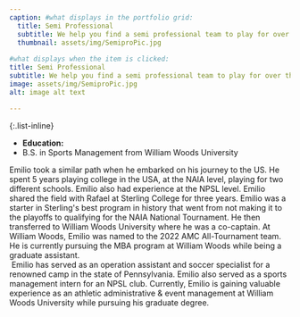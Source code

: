 ```yaml
---
caption: #what displays in the portfolio grid:
  title: Semi Professional
  subtitle: We help you find a semi professional team to play for over the summer. During the summer, the best college talent competes in leagues such as the NPSL and the USL2 in order to prepare for their college season and gain exposure to professional leagues.
  thumbnail: assets/img/SemiproPic.jpg
  
#what displays when the item is clicked:
title: Semi Professional
subtitle: We help you find a semi professional team to play for over the summer. During the summer, the best college talent competes in leagues such as the NPSL and the USL2 in order to prepare for their college season and gain exposure to professional leagues.
image: assets/img/SemiproPic.jpg
alt: image alt text

---
```

{:.list-inline} 
- **Education:**   
- B.S. in Sports Management from William Woods University

Emilio took a similar path when he embarked on his journey to the US. He spent 5 years playing college in the USA, at the NAIA level, playing for two different schools. Emilio also had experience at the NPSL level. Emilio shared the field with Rafael at Sterling College for three years. Emilio was a starter in Sterling's best program in history that went from not making it to the playoffs to qualifying for the NAIA National Tournament. He then transferred to William Woods University where he was a co-captain. At William Woods, Emilio was named to the 2022 AMC All-Tournament team. He is currently pursuing the MBA program at William Woods while being a graduate assistant. <br>
​
Emilio has served as an operation assistant and soccer specialist for a renowned camp in the state of Pennsylvania. Emilio also served as a sports management intern for an NPSL club. Currently, Emilio is gaining valuable experience as an athletic administrative & event management at William Woods University while pursuing his graduate degree. 
